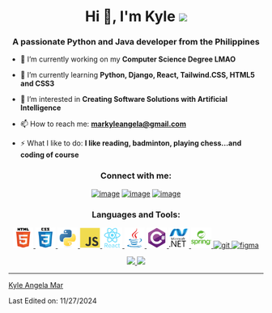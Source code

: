   <h1 align="center">Hi 👋, I'm Kyle <img height="40" src="https://emoji.gg/assets/emoji/7333-parrotdance.gif"></h1>
<h3 align="center">A passionate Python and Java developer from the Philippines</h3>
<ul>
<li>
<p>🔭 I’m currently working on my <strong>Computer Science Degree LMAO</strong></p>
</li>
<li>
<p>🌱 I’m currently learning <strong>Python, Django, React, Tailwind.CSS, HTML5 and CSS3</strong></p>
</li>
<li>
<p>👯 I’m interested in <strong>Creating Software Solutions with Artificial Intelligence </strong></p>
</li>
<li>
<p>📫 How to reach me: <strong><a href="mailto:markyleangela@gmail.com">markyleangela@gmail.com</a></strong></p>
</li>
<li>
<p>⚡ What I like to do: <strong>I like reading, badminton, playing chess…and coding of course</strong></p>
</li>
</ul>
<h3 align="center">Connect with me:</h3>
<div align="center">
<p><a href="https://www.linkedin.com/in/kyle-angela-mar-405aa3159/"><img src="https://img.shields.io/badge/LinkedIn-0077B5?style=for-the-badge&amp;logo=linkedin&amp;logoColor=white" alt="image"></a>
<a href="https://www.instagram.com/msmar_ky/"><img src="https://img.shields.io/badge/Instagram-E4405F?style=for-the-badge&amp;logo=instagram&amp;logoColor=white" alt="image"></a>
<a href="mailto:produtor.markyleangela@gmail.com"><img src="https://img.shields.io/badge/Gmail-D14836?style=for-the-badge&amp;logo=gmail&amp;logoColor=white" alt="image"></a></p>
</div>
<h3 align="center">Languages and Tools:</h3>
<p align="center">
  <a href="https://www.w3.org/html/" target="_blank">
    <img src="https://raw.githubusercontent.com/devicons/devicon/master/icons/html5/html5-original-wordmark.svg" alt="html5" width="40" height="40">
  </a>
  <a href="https://www.w3schools.com/css/" target="_blank">
    <img src="https://raw.githubusercontent.com/devicons/devicon/master/icons/css3/css3-original-wordmark.svg" alt="css3" width="40" height="40">
  </a>
  <a href="https://www.python.org" target="_blank">
    <img src="https://raw.githubusercontent.com/devicons/devicon/master/icons/python/python-original.svg" alt="python" width="40" height="40">
  </a>

  <a href="https://developer.mozilla.org/en-US/docs/Web/JavaScript" target="_blank">
    <img src="https://raw.githubusercontent.com/devicons/devicon/master/icons/javascript/javascript-original.svg" alt="javascript" width="40" height="40">
  </a>
  <a href="https://reactjs.org/" target="_blank">
    <img src="https://raw.githubusercontent.com/devicons/devicon/master/icons/react/react-original-wordmark.svg" alt="react" width="40" height="40">
  </a>
  <a href="https://www.java.com" target="_blank">
    <img src="https://raw.githubusercontent.com/devicons/devicon/master/icons/java/java-original.svg" alt="java" width="40" height="40">
  </a>
  <a href="https://learn.microsoft.com/en-us/dotnet/csharp/" target="_blank">
    <img src="https://raw.githubusercontent.com/devicons/devicon/master/icons/csharp/csharp-original.svg" alt="csharp" width="40" height="40">
  </a>
<a href="https://dotnet.microsoft.com/" target="_blank" rel="noreferrer"> <img src="https://raw.githubusercontent.com/devicons/devicon/master/icons/dot-net/dot-net-original-wordmark.svg" alt="dotnet" width="40" height="40">
  </a><a href="https://spring.io/projects/spring-boot" target="_blank">
    <img src="https://raw.githubusercontent.com/devicons/devicon/master/icons/spring/spring-original-wordmark.svg" alt="springboot" width="40" height="40">
  </a>
  <a href="https://git-scm.com/" target="_blank">
    <img src="https://www.vectorlogo.zone/logos/git-scm/git-scm-icon.svg" alt="git" width="40" height="40">
  </a>
<a href="https://www.figma.com/" target="_blank" rel="noreferrer"> <img src="https://www.vectorlogo.zone/logos/figma/figma-icon.svg" alt="figma" width="40" height="40">
</a></p><a href="https://www.figma.com/" target="_blank" rel="noreferrer">


<p align="center">
  <img height="150" src="https://github-readme-stats.vercel.app/api?username=markyleangela&amp;theme=react&amp;show_icons=true&amp;include_all_commits=true">
  <img height="150" src="https://github-readme-stats.vercel.app/api/top-langs/?username=markyleangela&amp;theme=react&amp;layout=compact">
</p>
<hr>
</a><p><a href="https://www.figma.com/" target="_blank" rel="noreferrer"></a><a href="https://github.com/markyleangela">Kyle Angela Mar</a></p>
<p>Last Edited on: 11/27/2024</p> 
